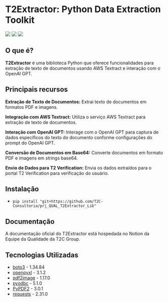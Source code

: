 # T2Extractor: Python Data Extraction Toolkit

<div>
  <a href="https://www.python.org/" target="_blank"><img src="https://img.shields.io/badge/Python-3776AB?style=for-the-badge&logo=python&logoColor=white" target="_blank"></a>
  <a href ="https://aws.amazon.com/pt/textract/" target="_blank"><img src="https://img.shields.io/badge/Amazon_AWS-232F3E?style=for-the-badge&logo=amazon-aws&logoColor=white" target="_blank"></a>
  <a href="https://chat.openai.com/" target="_blank"><img src="https://img.shields.io/badge/chatGPT-74aa9c?style=for-the-badge&logo=openai&logoColor=white" target="_blank"></a>  
</div>

## O que é?
**T2Extractor** é uma biblioteca Python que oferece funcionalidades para extração de texto de documentos usando AWS Textract e interação com o OpenAI GPT.

## Principais recursos
**Extração de Texto de Documentos:** Extrai texto de documentos em formatos PDF e imagens.

**Integração com AWS Textract:** Utiliza o serviço AWS Textract para extração de texto de documentos.

**Interação com OpenAI GPT:** Interage com o OpenAI GPT para captura de dados específicos do texto do documento conforme configurações do prompt do OpenAI GPT.

**Conversão de Documentos em Base64:** Converte documentos em formato PDF e imagens em strings base64.

**Envio de Dados para T2 Verification:** Envia os dados extraídos para o portal T2 Verification para verificação do usuário.

## Instalação
- `pip install "git+https://github.com/T2C-Consultoria/prj_QUAL_T2Extractor_Lib"`

## Documentação
A documentação oficial do T2Extractor está hospedada no Notion da Equipe da Qualidade da T2C Group.


## Tecnologias Utilizadas
- [boto3](https://pypi.org/project/boto3/) - 1.34.84
- [openpyxl](https://pypi.org/project/openpyxl/) - 3.1.2
- [pdf2image](https://pypi.org/project/pdf2image/) - 1.17.0
- [pyodbc](https://pypi.org/project/pyodbc/) - 5.1.0
- [PyPDF2](https://pypi.org/project/PyPDF2/) - 3.0.1
- [requests](https://pypi.org/project/requests/) - 2.31.0
